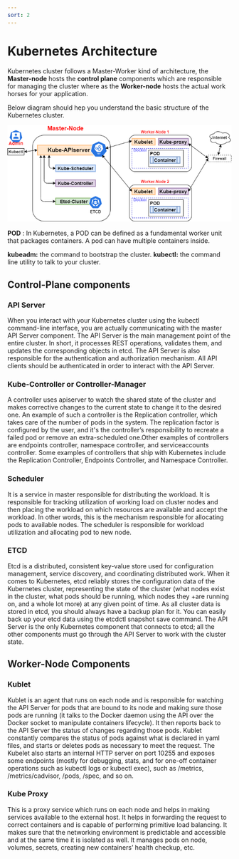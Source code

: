 ```yaml
---
sort: 2
---
```

# Kubernetes Architecture
Kubernetes cluster follows a Master-Worker kind of architecture,  the **Master-node** hosts the **control plane** components which are responsible for managing the cluster where as the **Worker-node** hosts the actual work horses for your application.

Below diagram should hep you understand the basic structure of the Kubernetes cluster.


![Kubernetes architecture ](https://github.com/yaswanthvarma/kubernetes/blob/gh-pages/images/kubernetes%20architecture.png)


**POD** : In Kubernetes, a POD can be defined as a fundamental worker unit that packages containers.  A pod can have multiple containers inside.

**kubeadm:** the command to bootstrap the cluster.
**kubectl:** the command line utility to talk to your cluster.


## Control-Plane components
### API Server
When you interact with your Kubernetes cluster using the kubectl command-line interface, you are actually communicating with the master API Server component.
The API Server is the main management point of the entire cluster. In short, it processes REST operations, validates them, and updates the corresponding objects in etcd.
The API Server is also responsible for the authentication and authorization mechanism. All API clients should be authenticated in order to interact with the API Server.



### Kube-Controller or Controller-Manager
A controller uses apiserver to watch the shared state of the cluster and makes corrective changes to the current state to change it to the desired one.
An example of such a controller is the Replication controller, which takes care of the number of pods in the system. The replication factor is configured by the user, and it's the controller’s responsibility to recreate a failed pod or remove an extra-scheduled one.Other examples of controllers are endpoints controller, namespace controller, and serviceaccounts controller.
Some examples of controllers that ship with Kubernetes include the Replication Controller, Endpoints Controller, and Namespace Controller.


### Scheduler
It is a service in master responsible for distributing the workload. It is responsible for tracking utilization of working load on cluster nodes and then placing the workload on which resources are available and accept the workload. In other words, this is the mechanism responsible for allocating pods to available nodes. The scheduler is responsible for workload utilization and allocating pod to new node.



### ETCD
Etcd is a distributed, consistent key-value store used for configuration management, service discovery, and coordinating distributed work.
When it comes to Kubernetes, etcd reliably stores the configuration data of the Kubernetes cluster, representing the state of the cluster (what nodes exist in the cluster, what pods should be running, which nodes they +are running on, and a whole lot more) at any given point of time.
As all cluster data is stored in etcd, you should always have a backup plan for it. You can easily back up your etcd data using the etcdctl snapshot save command. 
The API Server is the only Kubernetes component that connects to etcd; all the other components must go through the API Server to work with the cluster state.




## Worker-Node Components
### Kublet
Kublet is an agent that runs on each node and is responsible for watching the API Server for pods that are bound to its node and making sure those pods are running (it talks to the Docker daemon using the API over the Docker socket to manipulate containers lifecycle). It then reports back to the API Server the status of changes regarding those pods.
Kublet constantly compares the status of pods against what is declared in yaml files, and starts or deletes pods as necessary to meet the request.
The Kubelet also starts an internal HTTP server on port 10255 and exposes some endpoints (mostly for debugging, stats, and for one-off container operations such as kubectl logs or kubectl exec), such as /metrics, /metrics/cadvisor, /pods, /spec, and so on.


### Kube Proxy
This is a proxy service which runs on each node and helps in making services available to the external host. It helps in forwarding the request to correct containers and is capable of performing primitive load balancing. It makes sure that the networking environment is predictable and accessible and at the same time it is isolated as well. It manages pods on node, volumes, secrets, creating new containers’ health checkup, etc.
